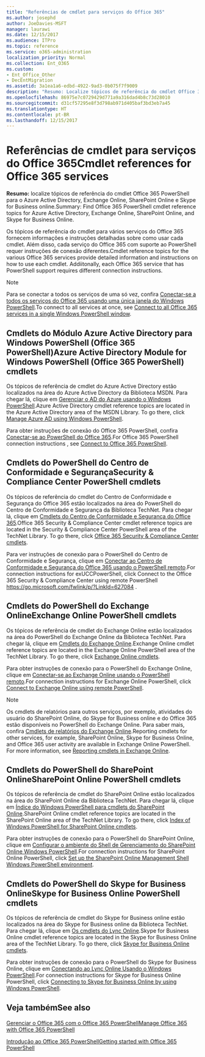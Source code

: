 ```yaml
---
title: "Referências de cmdlet para serviços do Office 365"
ms.author: josephd
author: JoeDavies-MSFT
manager: laurawi
ms.date: 12/15/2017
ms.audience: ITPro
ms.topic: reference
ms.service: o365-administration
localization_priority: Normal
ms.collection: Ent_O365
ms.custom:
- Ent_Office_Other
- DecEntMigration
ms.assetid: 3a1ea1a6-edbd-4922-9ad3-0b075f7f9009
description: "Resumo: Localize tópicos de referência do cmdlet Office 365 PowerShell para o Azure Active Directory, Exchange Online, SharePoint Online e Skype for Business online."
ms.openlocfilehash: 86975e7c0729429d771a9a316dad4b8c73d28010
ms.sourcegitcommit: d31cf57295e8f3d798ab971d405baf3bd3eb7a45
ms.translationtype: HT
ms.contentlocale: pt-BR
ms.lasthandoff: 12/15/2017
---
```

# <a name="cmdlet-references-for-office-365-services"></a><span data-ttu-id="f8ddf-103">Referências de cmdlet para serviços do Office 365</span><span class="sxs-lookup"><span data-stu-id="f8ddf-103">Cmdlet references for Office 365 services</span></span>

 <span data-ttu-id="f8ddf-104">**Resumo:** localize tópicos de referência do cmdlet Office 365 PowerShell para o Azure Active Directory, Exchange Online, SharePoint Online e Skype for Business online.</span><span class="sxs-lookup"><span data-stu-id="f8ddf-104">Summary: Find Office 365 PowerShell cmdlet reference topics for Azure Active Directory, Exchange Online, SharePoint Online, and Skype for Business Online.</span></span>
  
<span data-ttu-id="f8ddf-p101">Os tópicos de referência do cmdlet para vários serviços do Office 365 fornecem informações e instruções detalhadas sobre como usar cada cmdlet. Além disso, cada serviço do Office 365 com suporte ao PowerShell requer instruções de conexão diferentes.</span><span class="sxs-lookup"><span data-stu-id="f8ddf-p101">Cmdlet reference topics for the various Office 365 services provide detailed information and instructions on how to use each cmdlet. Addiitonally, each Office 365 service that has PowerShell support requires different connection instructions.</span></span>
  
> [!NOTE]
> <span data-ttu-id="f8ddf-107">Para se conectar a todos os serviços de uma só vez, confira [Conectar-se a todos os serviços do Office 365 usando uma única janela do Windows PowerShell](connect-to-all-office-365-services-in-a-single-windows-powershell-window.md).</span><span class="sxs-lookup"><span data-stu-id="f8ddf-107">To connect to all services at once, see [Connect to all Office 365 services in a single Windows PowerShell window](connect-to-all-office-365-services-in-a-single-windows-powershell-window.md).</span></span> 
  
## <a name="azure-active-directory-module-for-windows-powershell-office-365-powershell-cmdlets"></a><span data-ttu-id="f8ddf-108">Cmdlets do Módulo Azure Active Directory para Windows PowerShell (Office 365 PowerShell)</span><span class="sxs-lookup"><span data-stu-id="f8ddf-108">Azure Active Directory Module for Windows PowerShell (Office 365 PowerShell) cmdlets</span></span>

<span data-ttu-id="f8ddf-p102">Os tópicos de referência de cmdlet do Azure Active Directory estão localizados na área do Azure Active Directory da Biblioteca MSDN. Para chegar lá, clique em [Gerenciar o AD do Azure usando o Windows PowerShell](https://go.microsoft.com/fwlink/p/?LinkId=691475).</span><span class="sxs-lookup"><span data-stu-id="f8ddf-p102">Azure Active Directory cmdlet reference topics are located in the Azure Active Directory area of the MSDN Library. To go there, click [Manage Azure AD using Windows PowerShell](https://go.microsoft.com/fwlink/p/?LinkId=691475).</span></span>
  
<span data-ttu-id="f8ddf-111">Para obter instruções de conexão do Office 365 PowerShell, confira [Conectar-se ao PowerShell do Office 365](connect-to-office-365-powershell.md).</span><span class="sxs-lookup"><span data-stu-id="f8ddf-111">For Office 365 PowerShell connection instructions , see [Connect to Office 365 PowerShell](connect-to-office-365-powershell.md).</span></span>
  
## <a name="security-amp-compliance-center-powershell-cmdlets"></a><span data-ttu-id="f8ddf-112">Cmdlets do PowerShell do Centro de Conformidade e Segurança</span><span class="sxs-lookup"><span data-stu-id="f8ddf-112">Security &amp; Compliance Center PowerShell cmdlets</span></span>

<span data-ttu-id="f8ddf-p103">Os tópicos de referência do cmdlet do Centro de Conformidade e Segurança do Office 365 estão localizados na área do PowerShell do Centro de Conformidade e Segurança da Biblioteca TechNet. Para chegar lá, clique em [Cmdlets do Centro de Conformidade e Segurança do Office 365](https://go.microsoft.com/fwlink/p/?LinkId=627085).</span><span class="sxs-lookup"><span data-stu-id="f8ddf-p103">Office 365 Security &amp; Compliance Center cmdlet reference topics are located in the Security &amp; Compliance Center PowerShell area of the TechNet Library. To go there, click [Office 365 Security &amp; Compliance Center cmdlets](https://go.microsoft.com/fwlink/p/?LinkId=627085).</span></span>
  
<span data-ttu-id="f8ddf-115">Para ver instruções de conexão para o PowerShell do Centro de Conformidade e Segurança, clique em [Conectar ao Centro de Conformidade e Segurança do Office 365 usando o PowerShell remoto](https://go.microsoft.com/fwlink/p/?LinkId=627084).</span><span class="sxs-lookup"><span data-stu-id="f8ddf-115">For connection instructions for exUCCPowerShell, click  Connect to the Office 365 Security & Compliance Center using remote PowerShell https://go.microsoft.com/fwlink/p/?LinkId=627084 .</span></span>
  
## <a name="exchange-online-powershell-cmdlets"></a><span data-ttu-id="f8ddf-116">Cmdlets do PowerShell do Exchange Online</span><span class="sxs-lookup"><span data-stu-id="f8ddf-116">Exchange Online PowerShell cmdlets</span></span>

<span data-ttu-id="f8ddf-p104">Os tópicos de referência de cmdlet do Exchange Online estão localizados na área do PowerShell do Exchange Online da Biblioteca TechNet. Para chegar lá, clique em [Cmdlets do Exchange Online](https://go.microsoft.com/fwlink/p/?LinkID=328213).</span><span class="sxs-lookup"><span data-stu-id="f8ddf-p104">Exchange Online cmdlet reference topics are located in the Exchange Online PowerShell area of the TechNet Library. To go there, click [Exchange Online cmdlets](https://go.microsoft.com/fwlink/p/?LinkID=328213).</span></span>
  
<span data-ttu-id="f8ddf-119">Para obter instruções de conexão para o PowerShell do Exchange Online, clique em [Conectar-se ao Exchange Online usando o PowerShell remoto](https://go.microsoft.com/fwlink/p/?LinkId=396554).</span><span class="sxs-lookup"><span data-stu-id="f8ddf-119">For connection instructions for Exchange Online PowerShell, click [Connect to Exchange Online using remote PowerShell](https://go.microsoft.com/fwlink/p/?LinkId=396554).</span></span>
  
> [!NOTE]
> <span data-ttu-id="f8ddf-p105">Os cmdlets de relatórios para outros serviços, por exemplo, atividades do usuário do SharePoint Online, do Skype for Business online e do Office 365 estão disponíveis no PowerShell do Exchange Online. Para saber mais, confira [Cmdlets de relatórios do Exchange Online](https://go.microsoft.com/fwlink/p/?LinkId=691595).</span><span class="sxs-lookup"><span data-stu-id="f8ddf-p105">Reporting cmdlets for other services, for example, SharePoint Online, Skype for Business Online, and Office 365 user activity are available in Exchange Online PowerShell. For more information, see [Reporting cmdlets in Exchange Online](https://go.microsoft.com/fwlink/p/?LinkId=691595).</span></span> 
  
## <a name="sharepoint-online-powershell-cmdlets"></a><span data-ttu-id="f8ddf-122">Cmdlets do PowerShell do SharePoint Online</span><span class="sxs-lookup"><span data-stu-id="f8ddf-122">SharePoint Online PowerShell cmdlets</span></span>

<span data-ttu-id="f8ddf-p106">Os tópicos de referência de cmdlet do SharePoint Online estão localizados na área do SharePoint Online da Biblioteca TechNet. Para chegar lá, clique em [Índice do Windows PowerShell para cmdlets do SharePoint Online](https://go.microsoft.com/fwlink/p/?LinkId=691476).</span><span class="sxs-lookup"><span data-stu-id="f8ddf-p106">SharePoint Online cmdlet reference topics are located in the SharePoint Online area of the TechNet Library. To go there, click [Index of Windows PowerShell for SharePoint Online cmdlets](https://go.microsoft.com/fwlink/p/?LinkId=691476).</span></span>
  
<span data-ttu-id="f8ddf-125">Para obter instruções de conexão para o PowerShell do SharePoint Online, clique em [Configurar o ambiente do Shell de Gerenciamento do SharePoint Online Windows PowerShell](https://go.microsoft.com/fwlink/p/?LinkId=691603).</span><span class="sxs-lookup"><span data-stu-id="f8ddf-125">For connection instructions for SharePoint Online PowerShell, click [Set up the SharePoint Online Management Shell Windows PowerShell environment](https://go.microsoft.com/fwlink/p/?LinkId=691603).</span></span>
  
## <a name="skype-for-business-online-powershell-cmdlets"></a><span data-ttu-id="f8ddf-126">Cmdlets do PowerShell do Skype for Business Online</span><span class="sxs-lookup"><span data-stu-id="f8ddf-126">Skype for Business Online PowerShell cmdlets</span></span>

<span data-ttu-id="f8ddf-p107">Os tópicos de referência de cmdlet do Skype for Business online estão localizados na área do Skype for Business online da Biblioteca TechNet. Para chegar lá, clique em [Os cmdlets do Lync Online](https://go.microsoft.com/fwlink/p/?LinkId=691474).</span><span class="sxs-lookup"><span data-stu-id="f8ddf-p107">Skype for Business Online cmdlet reference topics are located in the Skype for Business Online area of the TechNet Library. To go there, click [Skype for Business Online cmdlets](https://go.microsoft.com/fwlink/p/?LinkId=691474).</span></span>
  
<span data-ttu-id="f8ddf-129">Para obter instruções de conexão para o PowerShell do Skype for Business Online, clique em [Conectando ao Lync Online Usando o Windows PowerShell](https://go.microsoft.com/fwlink/p/?LinkId=691607).</span><span class="sxs-lookup"><span data-stu-id="f8ddf-129">For connection instructions for Skype for Business Online PowerShell, click [Connecting to Skype for Business Online by using Windows PowerShell](https://go.microsoft.com/fwlink/p/?LinkId=691607).</span></span>
  
## <a name="see-also"></a><span data-ttu-id="f8ddf-130">Veja também</span><span class="sxs-lookup"><span data-stu-id="f8ddf-130">See also</span></span>

#### 

[<span data-ttu-id="f8ddf-131">Gerenciar o Office 365 com o Office 365 PowerShell</span><span class="sxs-lookup"><span data-stu-id="f8ddf-131">Manage Office 365 with Office 365 PowerShell</span></span>](manage-office-365-with-office-365-powershell.md)
  
[<span data-ttu-id="f8ddf-132">Introdução ao Office 365 PowerShell</span><span class="sxs-lookup"><span data-stu-id="f8ddf-132">Getting started with Office 365 PowerShell</span></span>](getting-started-with-office-365-powershell.md)

